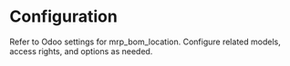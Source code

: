 # Configuration

Refer to Odoo settings for mrp_bom_location. Configure related models, access rights, and options as needed.
